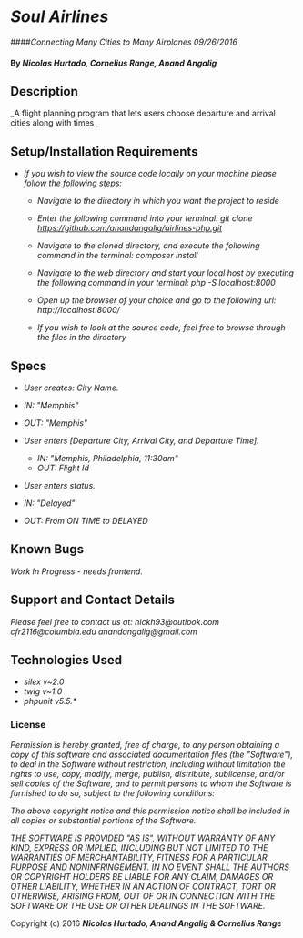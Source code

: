 # _Soul Airlines_

####_Connecting Many Cities to Many Airplanes  09/26/2016_

#### By _**Nicolas Hurtado, Cornelius Range, Anand Angalig**_


## Description

_A flight planning program that lets users choose departure and arrival cities along with times _


## Setup/Installation Requirements

* _If you wish to view the source code locally on your machine please follow the following steps:_

    * _Navigate to the directory in which you want the project to reside_

    * _Enter the following command into your terminal:_
        _git clone https://github.com/anandangalig/airlines-php.git_

    * _Navigate to the cloned directory, and execute the following command in the terminal:_
          _composer install_

    * _Navigate to the web directory and start your local host by executing the following command in your terminal:_
          _php -S localhost:8000_

    * _Open up the browser of your choice and go to the following url:_
          _http://localhost:8000/_

    * _If you wish to look at the source code, feel free to browse through the files in the directory_


## Specs

* _User creates: City Name._
 * _IN:  "Memphis"_
 * _OUT: "Memphis"_

* _User enters [Departure City, Arrival City, and Departure Time]._
  * _IN:  "Memphis, Philadelphia, 11:30am"_
  * _OUT: Flight Id_

* _User enters status._
 * _IN: "Delayed"_
 * _OUT: From ON TIME to DELAYED_



## Known Bugs

_Work In Progress - needs frontend._


## Support and Contact Details

_Please feel free to contact us at:_
    _nickh93@outlook.com_
    _cfr2116@columbia.edu_
    _anandangalig@gmail.com_

## Technologies Used

* _silex v~2.0_
* _twig v~1.0_
* _phpunit v5.5.*_



### License
_Permission is hereby granted, free of charge, to any person obtaining a copy of this software and associated documentation files (the "Software"), to deal in the Software without restriction, including without limitation the rights to use, copy, modify, merge, publish, distribute, sublicense, and/or sell copies of the Software, and to permit persons to whom the Software is furnished to do so, subject to the following conditions:_

_The above copyright notice and this permission notice shall be included in all copies or substantial portions of the Software._

_THE SOFTWARE IS PROVIDED "AS IS", WITHOUT WARRANTY OF ANY KIND, EXPRESS OR IMPLIED, INCLUDING BUT NOT LIMITED TO THE WARRANTIES OF MERCHANTABILITY, FITNESS FOR A PARTICULAR PURPOSE AND NONINFRINGEMENT. IN NO EVENT SHALL THE AUTHORS OR COPYRIGHT HOLDERS BE LIABLE FOR ANY CLAIM, DAMAGES OR OTHER LIABILITY, WHETHER IN AN ACTION OF CONTRACT, TORT OR OTHERWISE, ARISING FROM, OUT OF OR IN CONNECTION WITH THE SOFTWARE OR THE USE OR OTHER DEALINGS IN THE SOFTWARE._

Copyright (c) 2016 **_Nicolas Hurtado, Anand Angalig & Cornelius Range_**
